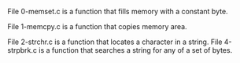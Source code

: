File 0-memset.c is a function that fills memory with a constant byte.

File 1-memcpy.c is a function that copies memory area.

File 2-strchr.c is a function that locates a character in a string.
File 4-strpbrk.c is a function that searches a string for any of a set of bytes.
